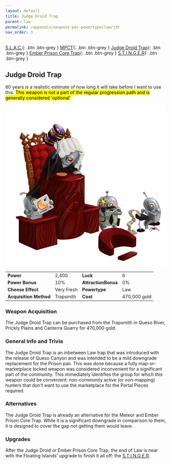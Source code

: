 ```yaml
---
layout: default
title: Judge Droid Trap
parent: law
permalink: /appendix/weapons-per-powertype/law/jdt
nav_order: 3
---
```

<span class="fs-1">[S.L.A.C.](/appendix/weapons-per-powertype/law/slac){: .btn .btn-grey } </span><span class="fs-1"> [MPCT](/appendix/weapons-per-powertype/law/MPCT){: .btn .btn-grey } </span><span class="fs-1"> [Judge Droid Trap](/appendix/weapons-per-powertype/law/jdt){: .btn .btn-grey } </span><span class="fs-1"> [Ember Prison Core Trap](/appendix/weapons-per-powertype/shadow/epct){: .btn .btn-grey } </span><span class="fs-1"> [S.T.I.N.G.E.R](/appendix/weapons-per-powertype/shadow/stinger){: .btn .btn-grey } </span>

## Judge Droid Trap
60 years is a realistic estimate of how long it will take before I want to use this.
<mark> This weapon is not a part of the regular progression path and is generally considered 'optional'</mark>  


<img src="/assets/images/jdt.png" alt="HAMMERTIME" width="600">

|||||
|---|---|---|---|
| __Power__ 	| 2,400 	| __Luck__ 	| 6 	|
| __Power Bonus__ 	| 10% 	|__AttractionBonus__ 	| 0% 	|
| __Cheese Effect__ 	| Very Fresh 	| __Powertype__ 	| Law 	|
| __Acquisition Method__ 	| Trapsmith 	| __Cost__ 	| 470,000 gold 	|

### Weapon Acquisition
The Judge Droid Trap can be purchased from the Trapsmith in Queso River, Prickly Plains and Canterra Quarry for 470,000 gold.
 
### General Info and Trivia
The Judge Droid Trap is an inbetween Law trap that was introduced with the release of Queso Canyon and was intended to be a mild downgrade replacement for the Prison pair. This was done because a fully map-or-marketplace locked weapon was considered inconvenient for a significant part of the community. This immediately identifies the group for which this weapon could be convenient: non-community active (or non-mapping) hunters that don't want to use the marketplace for the Portal Pieces required.

### Alternatives
The Judge Droid Trap is already an alternative for the Meteor and Ember Prison Core Trap. While it is a significant downgrade in comparison to them, it is designed to cover the gap not getting them would leave.

### Upgrades
After the Judge Droid or Ember Prison Core Trap, the end of Law is near with the Floating Islands' upgrade to finish it all off: the [S.T.I.N.G.E.R](/appendix/weapons-per-powertype/shadow/stinger).